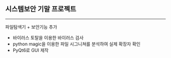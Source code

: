 ## 시스템보안 기말 프로젝트
---

파일탐색기 + 보안기능 추가
  - 바이러스 토탈을 이용한 바이러스 검사
  - python magic을 이용한 파일 시그니쳐를 분석하여 실제 확장자 확인
  - PyQt6로 GUI 제작
